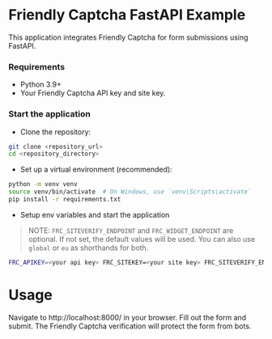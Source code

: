 # Friendly Captcha FastAPI Example

This application integrates Friendly Captcha for form submissions using FastAPI.

### Requirements

- Python 3.9+
- Your Friendly Captcha API key and site key.

### Start the application

- Clone the repository:

```bash
git clone <repository_url>
cd <repository_directory>
```

- Set up a virtual environment (recommended):

```bash
python -m venv venv
source venv/bin/activate  # On Windows, use `venv\Scripts\activate`
pip install -r requirements.txt
```

- Setup env variables and start the application

> NOTE: `FRC_SITEVERIFY_ENDPOINT` and `FRC_WIDGET_ENDPOINT` are optional. If not set, the default values will be used. You can also use `global` or `eu` as shorthands for both.

```bash
FRC_APIKEY=<your api key> FRC_SITEKEY=<your site key> FRC_SITEVERIFY_ENDPOINT=<siteverify endpoint> FRC_WIDGET_ENDPOINT=<widget endpoint> uvicorn main:app --reload --port 8000
```

# Usage

Navigate to http://localhost:8000/ in your browser.
Fill out the form and submit. The Friendly Captcha verification will protect the form from bots.
